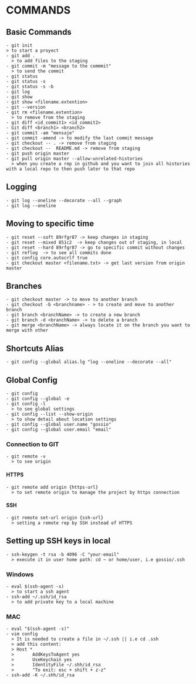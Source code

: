 # COMMANDS

## Basic Commands

	- git init        
  	> to start a proyect
	- git add .
	  > to add files to the staging 
	- git commit -m "message to the commmit"
	  > to send the commit
	- git status
	- git status -s
	- git status -s -b
	- git log 
	- git show
	- git show <filename.extention>
	- git --version
	- git rm <filename.extention>
	  > to remove from the staging
	- git diff <id_commit1> <id_commit2>
	- Git diff <branch1> <branch2>
	- git commit -am "mensaje"
	- git commit -amend -> to modify the last commit message 
	- git checkout -- . -> remove from staging
	- git checkout --  README.md -> remove from staging
	- git push origin master
	- git pull origin master --allow-unrelated-histories
	  > when you create a rep in github and you want to join all histories with a local repo to then push later to that repo

## Logging
	
	- git log --oneline --decorate --all --graph
	- git log --oneline 
	
## Moving to specific time
	
	- git reset --soft 89rfgr87 -> keep changes in staging
	- git reset --mixed 851c2  -> keep changes out of staging, in local
	- git reset --hard 89rfgr87 -> go to specific commit without changes
	- git reflog  -> to see all commits done
	- git config core.autocrlf true
	- git checkout master <filename.txt> -> get last version from origin master
	
## Branches

	- git checkout master -> to move to another branch
	- git checkout -b <branchname> - > to create and move to another branch
	- git branch <branchName> -> to create a new branch
	- git branch -d <branchName> -> to delete a branch
	- git merge <branchName> -> always locate it on the branch you want to merge with other
	
## Shortcuts Alias

	- git config --global alias.lg "log --oneline --decorate --all"

## Global Config

	- git config
	- git config --global -e 
	- git config -l
	  > to see global settings
	- git config --list --show-origin
	  > to show detail about location settings
	- git config --global user.name "gossio"
	- git config --global user.email "email"

### Connection to GIT
	- git remote -v
	  > to see origin
 
 #### HTTPS
 
	- git remote add origin {https-url}
	  > to set remote origin to manage the project by https connection

#### SSH

	- git remote set-url origin {ssh-url}
	  > setting a remote rep by SSH instead of HTTPS

## Setting up SSH keys in local

	- ssh-keygen -t rsa -b 4096 -C "your-email"
	  > execute it in user home path: cd ~ or home/user, i.e gossio/.ssh

### Windows

	- eval $(ssh-agent -s)
	  > to start a ssh agent
	- ssh-add ~/.ssh/id_rsa
	  > to add private key to a local machine

### MAC

	- eval "$(ssh-agent -s)"
	- vim config
	  > It is needed to create a file in ~/.ssh || i.e cd .ssh
	  > add this content: 
	  > Host *
	  >       AddKeysToAgent yes
	  >       UseKeychain yes
	  >       IdentityFile ~/.shh/id_rsa 
	  >       "To exit: esc + shift + z-z"
	- ssh-add -K ~/.shh/id_rsa
